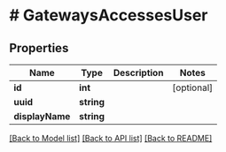 # # GatewaysAccessesUser

## Properties

Name | Type | Description | Notes
------------ | ------------- | ------------- | -------------
**id** | **int** |  | [optional]
**uuid** | **string** |  |
**displayName** | **string** |  |

[[Back to Model list]](../../README.md#models) [[Back to API list]](../../README.md#endpoints) [[Back to README]](../../README.md)
